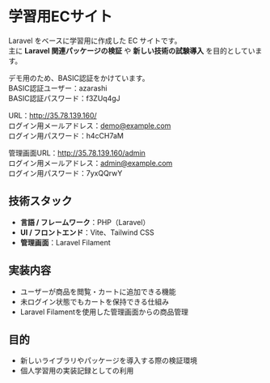 # 学習用ECサイト

Laravel をベースに学習用に作成した EC サイトです。  
主に **Laravel 関連パッケージの検証** や **新しい技術の試験導入** を目的としています。  

デモ用のため、BASIC認証をかけています。  
BASIC認証ユーザー：azarashi  
BASIC認証パスワード：f3ZUq4gJ  

URL：http://35.78.139.160/  
ログイン用メールアドレス：demo@example.com  
ログイン用パスワード：h4cCH7aM  

管理画面URL：http://35.78.139.160/admin  
ログイン用メールアドレス：admin@example.com  
ログイン用パスワード：7yxQQrwY  

## 技術スタック

- **言語 / フレームワーク**：PHP（Laravel）
- **UI / フロントエンド**：Vite、Tailwind CSS
- **管理画面**：Laravel Filament

## 実装内容

- ユーザーが商品を閲覧・カートに追加できる機能
- 未ログイン状態でもカートを保持できる仕組み
- Laravel Filamentを使用した管理画面からの商品管理

## 目的

- 新しいライブラリやパッケージを導入する際の検証環境
- 個人学習用の実装記録としての利用

